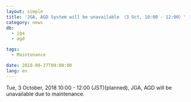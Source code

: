 ```yaml
---
layout: simple
title: 'JGA, AGD System will be unavailable （3 Oct, 10:00 - 12:00）'
category: news
db:
  - jga
  - agd

tags:
  - Maintenance

date: 2018-09-27T09:00:00
lang: en
---
```


<p>Tue, 3 October, 2018 10:00 - 12:00 (JST)(planned), JGA, AGD will be unavailable due to maintenance.</p>
